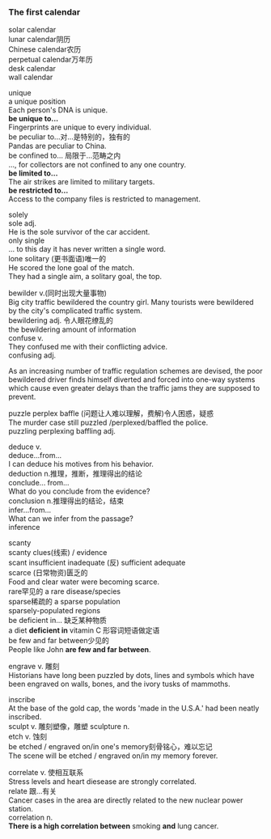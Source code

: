 ### The first calendar  
solar calendar  
lunar calendar阴历  
Chinese calendar农历  
perpetual calendar万年历  
desk calendar  
wall calendar  
  
unique  
a unique position  
Each person's DNA is unique.  
**be unique to...**  
Fingerprints are unique to every individual.  
be peculiar to...对...是特别的，独有的  
Pandas are peculiar to China.  
be confined to... 局限于...范畴之内   
..., for collectors are not confined to any one country.  
**be limited to...**  
The air strikes are limited to military targets.  
**be restricted to...**  
Access to the company files is restricted to management.  
  
solely  
sole adj.  
He is the sole survivor of the car accident.  
only   single  
... to this day it has never written a single word.  
lone   solitary (更书面语)唯一的  
He scored the lone goal of the match.  
They had a single aim, a solitary goal, the top.  
  
bewilder v.(同时出现大量事物)  
Big city traffic bewildered the country girl.
Many tourists were bewildered by the city's complicated traffic system.    
bewildering adj. 令人眼花缭乱的  
the bewildering amount of information  
confuse v.  
They confused me with their conflicting advice.  
confusing adj.  
  
As an increasing number of traffic regulation schemes are devised, the poor bewildered driver finds himself diverted and forced into one-way systems which cause even greater delays than the traffic jams they are supposed to prevent.  
  
puzzle  perplex  baffle (问题让人难以理解，费解)令人困惑，疑惑  
The murder case still puzzled /perplexed/baffled the police.  
puzzling  perplexing  baffling adj.  
  
deduce v.  
deduce...from...  
I can deduce his motives from his behavior.  
deduction n.推理，推断，推理得出的结论  
conclude... from...  
What do you conclude from the evidence?  
conclusion n.推理得出的结论，结束  
infer...from...  
What can we infer from the passage?  
inference  
  
scanty  
scanty clues(线索) / evidence  
scant  insufficient  inadequate  (反) sufficient  adequate  
scarce (日常物资)匮乏的  
Food and clear water were becoming scarce.  
rare罕见的 a rare disease/species  
sparse稀疏的 a sparse population  
sparsely-populated regions  
be deficient in... 缺乏某种物质  
a diet **deficient in** vitamin C 形容词短语做定语  
be few and far between少见的  
People like John **are few and far between**.  
  
engrave v. 雕刻  
Historians have long been puzzled by dots, lines and symbols which have been engraved on walls, bones, and the ivory tusks of mammoths.  

inscribe  
At the base of the gold cap, the words 'made in the U.S.A.' had been neatly inscribed.  
sculpt v. 雕刻塑像，雕塑  sculpture n.  
etch v. 蚀刻  
be etched / engraved on/in one's memory刻骨铭心，难以忘记  
The scene will be etched / engraved on/in my memory forever.  
  
correlate v. 使相互联系  
Stress levels and heart diesease are strongly correlated.  
relate 跟...有关  
Cancer cases in the area are directly related to the new nuclear power station.  
correlation n.  
**There is a high correlation between** smoking **and** lung cancer.  

